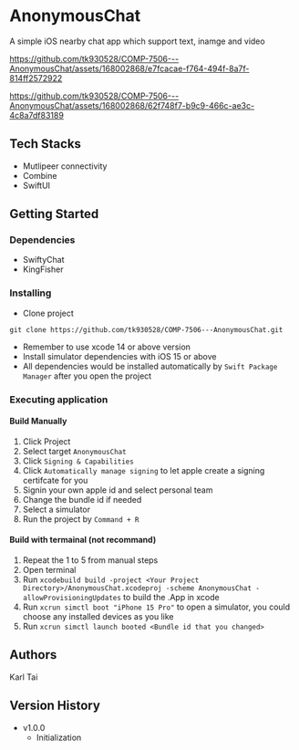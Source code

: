 # AnonymousChat

A simple iOS nearby chat app which support text, inamge and video

https://github.com/tk930528/COMP-7506---AnonymousChat/assets/168002868/e7fcacae-f764-494f-8a7f-814ff2572922

https://github.com/tk930528/COMP-7506---AnonymousChat/assets/168002868/62f748f7-b9c9-466c-ae3c-4c8a7df83189

## Tech Stacks
* Mutlipeer connectivity
* Combine
* SwiftUI

## Getting Started

### Dependencies

* SwiftyChat
* KingFisher

### Installing

* Clone project
```
git clone https://github.com/tk930528/COMP-7506---AnonymousChat.git
```
* Remember to use xcode 14 or above version
* Install simulator dependencies with iOS 15 or above
* All dependencies would be installed automatically by ```Swift Package Manager``` after you open the project

### Executing application

#### Build Manually
1. Click Project
2. Select target ```AnonymousChat```
3. Click ```Signing & Capabilities```
4. Click ```Automatically manage signing``` to let apple create a signing certifcate for you
5. Signin your own apple id and select personal team
6. Change the bundle id if needed
7. Select a simulator
8. Run the project by ```Command + R```

#### Build with termainal (not recommand)
1. Repeat the 1 to 5 from manual steps
2. Open terminal
3. Run ```xcodebuild build -project <Your Project Directory>/AnonymousChat.xcodeproj -scheme AnonymousChat -allowProvisioningUpdates``` to build the .App in xcode
4. Run ```xcrun simctl boot "iPhone 15 Pro"``` to open a simulator, you could choose any installed devices as you like
5. Run ```xcrun simctl launch booted <Bundle id that you changed>```

## Authors

Karl Tai

## Version History

* v1.0.0
    * Initialization 
